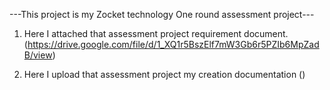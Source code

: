 ---This project is my Zocket technology  One round assessment project---

1. Here I attached that assessment project requirement document. (https://drive.google.com/file/d/1_XQ1r5BszElf7mW3Gb6r5PZIb6MpZadB/view)

2. Here I upload that assessment project my creation documentation ()
